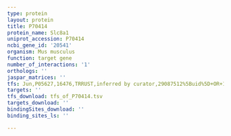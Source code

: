 ```yaml
---
type: protein
layout: protein
title: P70414
protein_name: Slc8a1
uniprot_accession: P70414
ncbi_gene_id: '20541'
organism: Mus musculus
function: target gene
number_of_interactions: '1'
orthologs: ''
jaspar_matrices: ''
tfs: Jun,P05627,16476,TRRUST,inferred by curator,29087512%5Buid%5D+OR+19945464%5Buid%5D,Yes
targets: ''
tfs_download: tfs_of_P70414.tsv
targets_download: ''
bindingSites_download: ''
binding_sites_ls: ''

---
```

